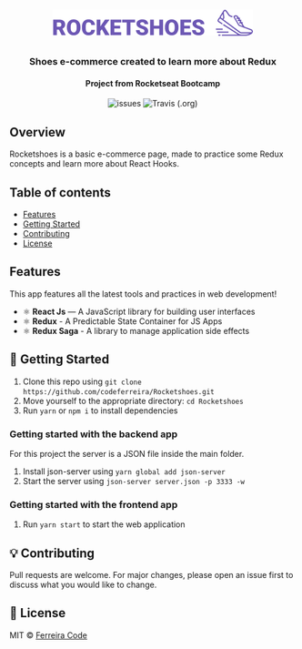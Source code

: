 <h1 align="center">

![](src/assets/images/logo.png)

</h1>

<h3 align="center">
Shoes e-commerce created to learn more about Redux
</h3>

<h4 align="center">
Project from Rocketseat Bootcamp
</h4>

<div align="center">

![issues](https://img.shields.io/github/issues/codeferreira/Rocketshoes?color=%237159c1)<space><space>
![Travis (.org)](https://img.shields.io/github/license/codeferreira/Rocketshoes?color=%237159c1)<space><space>

</div>

## Overview

Rocketshoes is a basic e-commerce page, made to practice some Redux concepts and learn more about React Hooks.

## Table of contents

- [Features](#features)
- [Getting Started](#rocket-getting-started)
- [Contributing](#bulb-contributing)
- [License](#page_facing_up-license)

## Features

This app features all the latest tools and practices in web development!

- ⚛️ **React Js** — A JavaScript library for building user interfaces
- ⚛️ **Redux** - A Predictable State Container for JS Apps
- ⚛️ **Redux Saga** - A library to manage application side effects

## :rocket: Getting Started

1. Clone this repo using `git clone https://github.com/codeferreira/Rocketshoes.git`
2. Move yourself to the appropriate directory: `cd Rocketshoes`<br />
3. Run `yarn` or `npm i` to install dependencies<br />

### Getting started with the backend app
For this project the server is a JSON file inside the main folder.

1. Install json-server using `yarn global add json-server`<br />
2. Start the server using `json-server server.json -p 3333 -w`

### Getting started with the frontend app

1. Run `yarn start` to start the web application

## :bulb: Contributing

Pull requests are welcome. For major changes, please open an issue first to discuss what you would like to change.

## :page_facing_up: License

MIT © [Ferreira Code](https://github.com/codeferreira)
